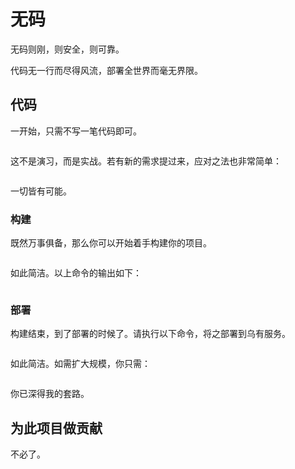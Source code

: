 # 无码

无码则刚，则安全，则可靠。

代码无一行而尽得风流，部署全世界而毫无界限。

## 代码

一开始，只需不写一笔代码即可。

```

```

这不是演习，而是实战。若有新的需求提过来，应对之法也非常简单：

```

```

一切皆有可能。

### 构建

既然万事俱备，那么你可以开始着手构建你的项目。

```

```

如此简洁。以上命令的输出如下：

```

```

### 部署

构建结束，到了部署的时候了。请执行以下命令，将之部署到乌有服务。

```

```

如此简洁。如需扩大规模，你只需：

```

```

你已深得我的套路。

## 为此项目做贡献

不必了。
